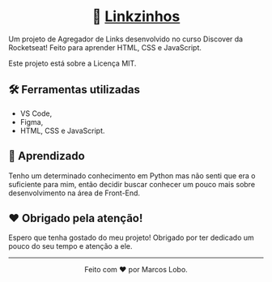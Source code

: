 <h1 align="center">🔗 <a href='https://lobomarcos.github.io/linkzinhos/' target='_blank'>Linkzinhos</a></h1>

Um projeto de Agregador de Links desenvolvido no curso Discover da Rocketseat! Feito para aprender HTML, CSS e JavaScript.

Este projeto está sobre a Licença MIT.

## 🛠️ Ferramentas utilizadas

- VS Code,
- Figma,
- HTML, CSS e JavaScript.

## 🚀 Aprendizado

Tenho um determinado conhecimento em Python mas não senti que era o suficiente para mim, então decidir buscar conhecer um pouco mais sobre desenvolvimento na área de Front-End.

## ♥️ Obrigado pela atenção!

Espero que tenha gostado do meu projeto! Obrigado por ter dedicado um pouco do seu tempo e atenção a ele.

---

<div align='center'> Feito com ♥️ por Marcos Lobo. </div>
